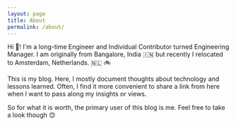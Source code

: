 ```yaml
---
layout: page
title: About
permalink: /about/
---
```


Hi 👋! I'm a long-time Engineer and Individual Contributor turned Engineering Manager. I am originally from Bangalore, India 🇮🇳 but recently I relocated to Amsterdam, Netherlands. 🇳🇱 🚲


This is my blog. Here, I mostly document thoughts about technology and lessons learned. Often, I find it more convenient to share a link from here when I want to pass along my insights or views.

So for what it is worth, the primary user of this blog is me. Feel free to take a look though 😊


